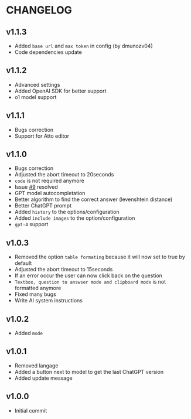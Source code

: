 # CHANGELOG

## v1.1.3

- Added `base url` and `max token` in config (by dmunozv04)
- Code dependencies update

## v1.1.2

- Advanced settings
- Added OpenAI SDK for better support
- o1 model support

## v1.1.1

- Bugs correction
- Support for Atto editor

## v1.1.0

- Bugs correction
- Adjusted the abort timeout to 20seconds
- `code` is not required anymore
- Issue [#9](https://github.com/yoannchb-pro/MoodleGPT/issues/9) resolved
- GPT model autocompletation
- Better algorithm to find the correct answer (levenshtein distance)
- Better ChatGPT prompt
- Added `history` to the options/configuration
- Added `include images` to the option/configuration
- `gpt-4` support

## v1.0.3

- Removed the option `table formating` because it will now set to true by default
- Adjusted the abort timeout to 15seconds
- If an error occur the user can now click back on the question
- `Textbox, question to answser mode and clipboard mode` is not formatted anymore
- Fixed many bugs
- Write AI system instructions

## v1.0.2

- Added `mode`

## v1.0.1

- Removed langage
- Added a button next to model to get the last ChatGPT version
- Added update message

## v1.0.0

- Initial commit
